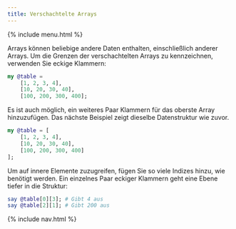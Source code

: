 ```yaml
---
title: Verschachtelte Arrays
---
```


{% include menu.html %}

Arrays können beliebige andere Daten enthalten, einschließlich anderer Arrays. Um die Grenzen der verschachtelten Arrays zu kennzeichnen, verwenden Sie eckige Klammern:

```raku
my @table = 
    [1, 2, 3, 4],
    [10, 20, 30, 40],
    [100, 200, 300, 400];
```

Es ist auch möglich, ein weiteres Paar Klammern für das oberste Array hinzuzufügen. Das nächste Beispiel zeigt dieselbe Datenstruktur wie zuvor.

```raku
my @table = [
    [1, 2, 3, 4],
    [10, 20, 30, 40],
    [100, 200, 300, 400]
];
```

Um auf innere Elemente zuzugreifen, fügen Sie so viele Indizes hinzu, wie benötigt werden. Ein einzelnes Paar eckiger Klammern geht eine Ebene tiefer in die Struktur:

```raku
say @table[0][3]; # Gibt 4 aus
say @table[2][1]; # Gibt 200 aus
```


{% include nav.html %}